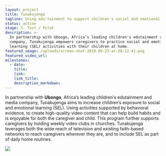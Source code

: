 ```yaml
---
layout: project
title: Tunakujenga
tagline: Using edu-tainment to support children's social and emotional learning at home
status: active
stage: 5. Test / Pilot
description: >-
  In partnership with Ubongo, Africa’s leading children's edutainment and media
  company, Tunakujenga empowers caregivers to practice social and emotional
  learning (SEL) activities with their children at home.
featured_image: /uploads/screen-shot-2018-09-23-at-20-12-41.png
featured_video_url:
milestones:
  - date:
    title:
    link:
    link_title:
    description_markdown:
---
```


In partnership with **Ubongo**, Africa’s leading children's edutainment and media company, Tunakujenga aims to increase children’s exposure to social and emotional learning (SEL). Using activities supported by behavioral evidence, to create high-quality video content that can help build habits and is enjoyable for both the caregiver and child. This program further supports caregivers by holding weekly video clubs in churches. Tunakujenga leverages both the wide reach of television and existing faith-based networks to reach caregivers wherever they are, and to include SEL as part of daily home routines.

![](/uploads/momsclub-4.png)